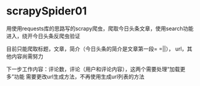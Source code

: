 # scrapySpider01


用使用requests库的思路写的scrapy爬虫，爬取今日头条文章，使用search功能进入，绕开今日头条反爬虫验证

目前只能爬取标题，文章，简介（今日头条的简介是文章第一段= =||）， url，其他内容尚需努力

下一步工作内容：评论数，评论（用户和评论内容），这两个需要处理“加载更多”功能
                需要更改url生成方法，不再使用生成url列表的方法